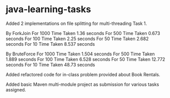 # java-learning-tasks

Added 2 implementations on file splitting for multi-threading Task 1.

By ForkJoin
For 1000 Time Taken 1.36 seconds
For 500 Time Taken 0.673 seconds
For 100 Time Taken 2.25 seconds
For 50 Time Taken 2.682 seconds
For 10 Time Taken 8.537 seconds

By BruteForce
For 1000 Time Taken 1.504 seconds
For 500 Time Taken 1.889 seconds
For 100 Time Taken 6.528 seconds
For 50 Time Taken 12.772 seconds
For 10 Time Taken 48.73 seconds


Added refactored code for in-class problem provided about Book Rentals.

Added basic Maven multi-module project as submission for various tasks assigned.
